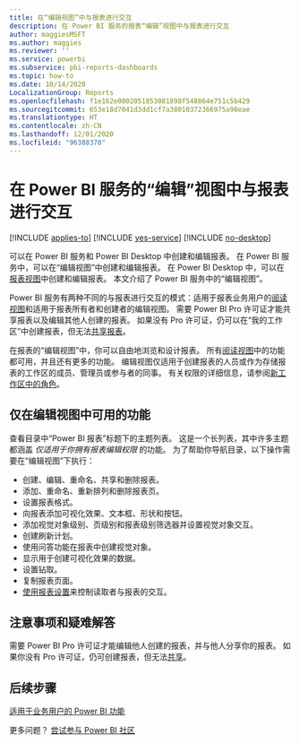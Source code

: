 ```yaml
---
title: 在“编辑视图”中与报表进行交互
description: 在 Power BI 服务的报表“编辑”视图中与报表进行交互
author: maggiesMSFT
ms.author: maggies
ms.reviewer: ''
ms.service: powerbi
ms.subservice: pbi-reports-dashboards
ms.topic: how-to
ms.date: 10/14/2020
LocalizationGroup: Reports
ms.openlocfilehash: f1e162e0002051853081898f548864e751c5b429
ms.sourcegitcommit: 653e18d7041d3dd1cf7a38010372366975a98eae
ms.translationtype: HT
ms.contentlocale: zh-CN
ms.lasthandoff: 12/01/2020
ms.locfileid: "96388370"
---
```

# <a name="interact-with-a-report-in-editing-view-in-the-power-bi-service"></a>在 Power BI 服务的“编辑”视图中与报表进行交互

[!INCLUDE [applies-to](../includes/applies-to.md)] [!INCLUDE [yes-service](../includes/yes-service.md)] [!INCLUDE [no-desktop](../includes/no-desktop.md)]

可以在 Power BI 服务和 Power BI Desktop 中创建和编辑报表。 在 Power BI 服务中，可以在“编辑视图”中创建和编辑报表。 在 Power BI Desktop 中，可以在[报表视图](desktop-report-view.md)中创建和编辑报表。 本文介绍了 Power BI 服务中的“编辑视图”。 

Power BI 服务有两种不同的与报表进行交互的模式：适用于报表业务用户的[阅读视图](../consumer/end-user-reading-view.md)和适用于报表所有者和创建者的编辑视图。  需要 Power BI Pro 许可证才能共享报表以及编辑其他人创建的报表。 如果没有 Pro 许可证，仍可以在“我的工作区”中创建报表，但无法[共享报表](../collaborate-share/service-share-reports.md)。

在报表的“编辑视图”中，你可以自由地浏览和设计报表。 所有[阅读视图](../consumer/end-user-reading-view.md)中的功能都可用，并且还有更多的功能。 编辑视图仅适用于创建报表的人员或作为存储报表的工作区的成员、管理员或参与者的同事。 有关权限的详细信息，请参阅[新工作区中的角色](../collaborate-share/service-new-workspaces.md#roles-in-the-new-workspaces)。

## <a name="functionality-only-available-in-editing-view"></a>仅在编辑视图中可用的功能
查看目录中“Power BI 报表”标题下的主题列表。 这是一个长列表，其中许多主题都涵盖 *仅适用于你拥有报表编辑权限* 的功能。  为了帮助你导航目录，以下操作需要在“编辑视图”下执行：

* 创建、编辑、重命名、共享和删除报表。
* 添加、重命名、重新排列和删除报表页。
* 设置报表格式。
* 向报表添加可视化效果、文本框、形状和按钮。
* 添加视觉对象级别、页级别和报表级别筛选器并设置视觉对象交互。
* 创建刷新计划。
* 使用问答功能在报表中创建视觉对象。
* 显示用于创建可视化效果的数据。 
* 设置钻取。
* 复制报表页面。
* [使用报表设置](power-bi-report-settings.md)来控制读取者与报表的交互。

## <a name="considerations-and-troubleshooting"></a>注意事项和疑难解答
需要 Power BI Pro 许可证才能编辑他人创建的报表，并与他人分享你的报表。  如果你没有 Pro 许可证，仍可创建报表，但无法[共享](../collaborate-share/service-share-reports.md)。


## <a name="next-steps"></a>后续步骤

[适用于业务用户的 Power BI 功能](../consumer/end-user-reading-view.md)

更多问题？ [尝试参与 Power BI 社区](https://community.powerbi.com/)
